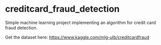 # creditcard_fraud_detection

Simple machine learning project implementing an algorithm for credit card fraud detection.

Get the dataset here: https://www.kaggle.com/mlg-ulb/creditcardfraud